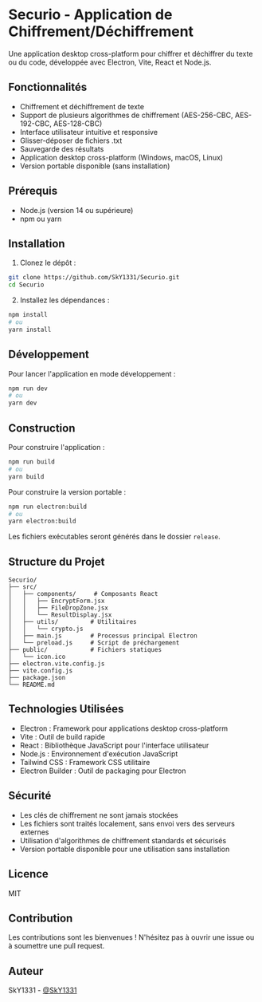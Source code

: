 # Securio - Application de Chiffrement/Déchiffrement

Une application desktop cross-platform pour chiffrer et déchiffrer du texte ou du code, développée avec Electron, Vite, React et Node.js.

## Fonctionnalités

- Chiffrement et déchiffrement de texte
- Support de plusieurs algorithmes de chiffrement (AES-256-CBC, AES-192-CBC, AES-128-CBC)
- Interface utilisateur intuitive et responsive
- Glisser-déposer de fichiers .txt
- Sauvegarde des résultats
- Application desktop cross-platform (Windows, macOS, Linux)
- Version portable disponible (sans installation)

## Prérequis

- Node.js (version 14 ou supérieure)
- npm ou yarn

## Installation

1. Clonez le dépôt :
```bash
git clone https://github.com/SkY1331/Securio.git
cd Securio
```

2. Installez les dépendances :
```bash
npm install
# ou
yarn install
```

## Développement

Pour lancer l'application en mode développement :
```bash
npm run dev
# ou
yarn dev
```

## Construction

Pour construire l'application :
```bash
npm run build
# ou
yarn build
```

Pour construire la version portable :
```bash
npm run electron:build
# ou
yarn electron:build
```

Les fichiers exécutables seront générés dans le dossier `release`.

## Structure du Projet

```
Securio/
├── src/
│   ├── components/     # Composants React
│   │   ├── EncryptForm.jsx
│   │   ├── FileDropZone.jsx
│   │   └── ResultDisplay.jsx
│   ├── utils/         # Utilitaires
│   │   └── crypto.js
│   ├── main.js        # Processus principal Electron
│   └── preload.js     # Script de préchargement
├── public/            # Fichiers statiques
│   └── icon.ico
├── electron.vite.config.js
├── vite.config.js
├── package.json
└── README.md
```

## Technologies Utilisées

- Electron : Framework pour applications desktop cross-platform
- Vite : Outil de build rapide
- React : Bibliothèque JavaScript pour l'interface utilisateur
- Node.js : Environnement d'exécution JavaScript
- Tailwind CSS : Framework CSS utilitaire
- Electron Builder : Outil de packaging pour Electron

## Sécurité

- Les clés de chiffrement ne sont jamais stockées
- Les fichiers sont traités localement, sans envoi vers des serveurs externes
- Utilisation d'algorithmes de chiffrement standards et sécurisés
- Version portable disponible pour une utilisation sans installation

## Licence

MIT

## Contribution

Les contributions sont les bienvenues ! N'hésitez pas à ouvrir une issue ou à soumettre une pull request.

## Auteur

SkY1331 - [@SkY1331](https://github.com/SkY1331) 